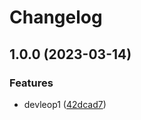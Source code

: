 # Changelog

## 1.0.0 (2023-03-14)


### Features

* devleop1 ([42dcad7](https://github.com/daehyun0/release-please-test/commit/42dcad7e66c0fd8f9b2f259f66e929e7b77abd7b))
